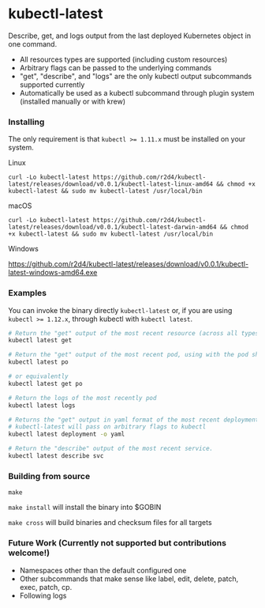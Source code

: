 # kubectl-latest

Describe, get, and logs output from the last deployed Kubernetes object in one command.

* All resources types are supported (including custom resources)
* Arbitrary flags can be passed to the underlying commands
* "get", "describe", and "logs" are the only kubectl output subcommands supported currently
* Automatically be used as a kubectl subcommand through plugin system (installed manually or with krew)

### Installing

The only requirement is that `kubectl >= 1.11.x` must be installed on your system.

Linux
```
curl -Lo kubectl-latest https://github.com/r2d4/kubectl-latest/releases/download/v0.0.1/kubectl-latest-linux-amd64 && chmod +x kubectl-latest && sudo mv kubectl-latest /usr/local/bin
```

macOS
```
curl -Lo kubectl-latest https://github.com/r2d4/kubectl-latest/releases/download/v0.0.1/kubectl-latest-darwin-amd64 && chmod +x kubectl-latest && sudo mv kubectl-latest /usr/local/bin
```

Windows

https://github.com/r2d4/kubectl-latest/releases/download/v0.0.1/kubectl-latest-windows-amd64.exe



### Examples

You can invoke the binary directly `kubectl-latest` or, if you are using `kubectl >= 1.12.x`, through kubectl with `kubectl latest`.

```bash
# Return the "get" output of the most recent resource (across all types)
kubectl latest get 

# Return the "get" output of the most recent pod, using with the pod short syntax "po"
kubectl latest po

# or equivalently
kubectl latest get po

# Return the logs of the most recently pod
kubectl latest logs

# Returns the "get" output in yaml format of the most recent deployment. 
# kubectl-latest will pass on arbitrary flags to kubectl
kubectl latest deployment -o yaml

# Return the "describe" output of the most recent service.
kubectl latest describe svc
```

### Building from source

`make`

`make install` will install the binary into $GOBIN

`make cross` will build binaries and checksum files for all targets

### Future Work (Currently not supported but contributions welcome!)

* Namespaces other than the default configured one
* Other subcommands that make sense like label, edit, delete, patch, exec, patch, cp.
* Following logs
